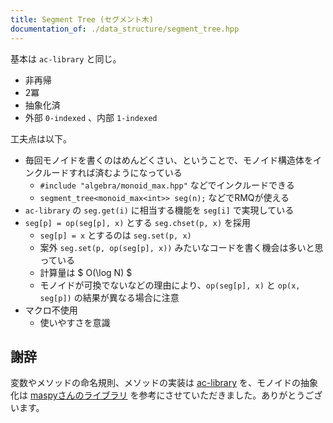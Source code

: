 ```yaml
---
title: Segment Tree (セグメント木)
documentation_of: ./data_structure/segment_tree.hpp
---
```


基本は `ac-library` と同じ。

- 非再帰
- 2冪
- 抽象化済
- 外部 `0-indexed` 、内部 `1-indexed`


工夫点は以下。

- 毎回モノイドを書くのはめんどくさい、ということで、モノイド構造体をインクルードすれば済むようになっている
    - `#include "algebra/monoid_max.hpp"` などでインクルードできる
    - `segment_tree<monoid_max<int>> seg(n);` などでRMQが使える
- `ac-library` の `seg.get(i)` に相当する機能を `seg[i]` で実現している
- `seg[p] = op(seg[p], x)` とする `seg.chset(p, x)` を採用
    - `seg[p] = x` とするのは `seg.set(p, x)`
    - 案外 `seg.set(p, op(seg[p], x))` みたいなコードを書く機会は多いと思っている
    - 計算量は $ O(\log N) $
    - モノイドが可換でないなどの理由により、`op(seg[p], x)` と `op(x, seg[p])` の結果が異なる場合に注意
- マクロ不使用
    - 使いやすさを意識

## 謝辞

変数やメソッドの命名規則、メソッドの実装は [ac-library](https://github.com/atcoder/ac-library/blob/master/atcoder/segtree.hpp) を、モノイドの抽象化は [maspyさんのライブラリ](https://github.com/maspypy/library/blob/main/ds/segtree.hpp) を参考にさせていただきました。ありがとうございます。

